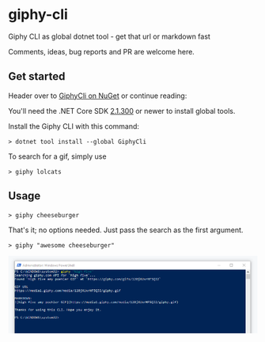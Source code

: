 # giphy-cli
Giphy CLI as global dotnet tool - get that url or markdown fast

Comments, ideas, bug reports and PR are welcome here.

## Get started

Header over to [GiphyCli on NuGet](https://www.nuget.org/packages/GiphyCli) or continue reading:


You'll need the .NET Core SDK [2.1.300](https://www.microsoft.com/net/download) or newer to install global tools.

Install the Giphy CLI with this command:

```
> dotnet tool install --global GiphyCli
```

To search for a gif, simply use

```
> giphy lolcats
```

## Usage

```
> giphy cheeseburger
```

That's it; no options needed. Just pass the search as the first argument.

```
> giphy "awesome cheeseburger"
```

![Screenshot Giphy CLI](README-screenshot.png)